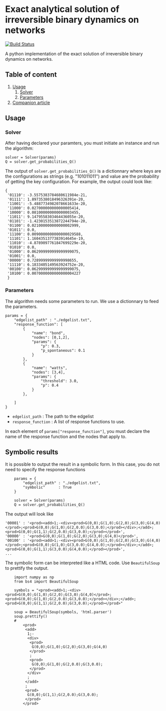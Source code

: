 # Exact analytical solution of irreversible binary dynamics on networks

[![Build Status](https://travis-ci.com/laurencee9/exact_binary_dynamics.svg?token=G5JxCbxXbihVEq3Yzsxg&branch=master)](https://travis-ci.com/laurencee9/exact_binary_dynamics)

A python implementation of the exact solution of irreversible binary dynamics on networks.

## Table of content

1. [Usage](#usage)
	1. [Solver](#solver)
	2. [Parameters](#parameters)
2. [Companion article](#companion-article)


## Usage

### Solver

After having declared your paramters, you must initiate an instance and run the algorithm:

	solver = Solver(params)
	Q = solver.get_probabilities_Q()

The output of `solver.get_probabilities_Q()` is a dictionnary where keys are the configurations as strings (e.g. "101011011") and value are the probability of getting the key configuration. For example, the output could look like:

```
{
 '01110': -3.5575383784680611984e-21,
 '01111': 1.8973538018496326391e-20,
 '11001': -5.4887734982078661633e-20,
 '11000': 0.027000000000000005414,
 '10000': 0.081000000000000003455,
 '11011': 9.1479558303464436055e-20,
 '01101': -1.4230153513872244794e-20,
 '01100': 0.021000000000000002999,
 '01011': 0.0,
 '11100': 0.0090000000000000029588,
 '11101': 1.1604351377383914645e-19,
 '11010': -4.8789097761847699229e-20,
 '01010': 0.0,
 '01000': 0.062999999999999999075,
 '01001': 0.0,
 '00000': 0.72899999999999998655,
 '11110': 6.1833405149563924752e-20,
 '00100': 0.062999999999999999075,
 '10100': 0.0070000000000000004227
 }
```

### Parameters

The algorithm needs some parameters to run. We use a dictionnary to feed the parameters. 
```
params = {
	"edgelist_path" : "./edgelist.txt",
	"response_function": [
		{	
			"name": "bond",
			"nodes": [0,1,2],
			"params": {
				"p": 0.3,
				"p_spontaneous": 0.1
			}
		},
		{	
			"name": "watts",
			"nodes": [3,4],
			"params": {
				"threshold": 3.0,
				"p": 0.4
			}
		},

	]
}
```

 - `edgelist_path` : The path to the edgelist
 - `response_function` : A list of response functions to use.

In each element of `params["response_function"]`, you must declare the name of the response function and the nodes that apply to. 




## Symbolic results

It is possible to output the result in a symbolic form. In this case, you do not need to specify the response functions

```
	params = {
		"edgelist_path" : "./edgelist.txt",
		"symbolic"      : True
	}

	solver = Solver(params)
	Q = solver.get_probabilities_Q()

```
The output will look like


```
'00001' : '<prod><add>1;-<div><prod>G(0,0);G(1,0);G(2,0);G(3,0);G(4,0)</prod>;<prod>G(0,0);G(1,0);G(2,0.0);G(3,0.0);</prod></div>;</add>;<prod>G(0,0);G(1,1);G(2,0.0);G(3,0.0);</prod></prod>',
'00000' : '<prod>G(0,0);G(1,0);G(2,0);G(3,0);G(4,0)</prod>',
'00100' : '<prod><add>1;-<div><prod>G(0,0);G(1,0);G(2,0);G(3,0);G(4,0)</prod>;<prod>G(0,0);G(1,0);G(3,0.0);G(4,0.0);</prod></div>;</add>;<prod>G(0,0);G(1,1);G(3,0.0);G(4,0.0);</prod></prod>',
...
```
The symbolic form can be interpreted like a HTML code. Use `BeautifulSoup` to prettify the output. 

```
	import numpy as np
	from bs4 import BeautifulSoup

	symbols = "<prod><add>1;-<div><prod>G(0,0);G(1,0);G(2,0);G(3,0);G(4,0)</prod>;<prod>G(0,0);G(1,0);G(2,0.0);G(3,0.0);</prod></div>;</add>;<prod>G(0,0);G(1,1);G(2,0.0);G(3,0.0);</prod></prod>"

	soup = BeautifulSoup(symbols, 'html.parser')
	soup.prettify()
	# 
		<prod>
		 <add>
		  1;-
		  <div>
		   <prod>
		    G(0,0);G(1,0);G(2,0);G(3,0);G(4,0)
		   </prod>
		   ;
		   <prod>
		    G(0,0);G(1,0);G(2,0.0);G(3,0.0);
		   </prod>
		  </div>
		  ;
		 </add>
		 ;
		 <prod>
		  G(0,0);G(1,1);G(2,0.0);G(3,0.0);
		 </prod>
		</prod>

```




